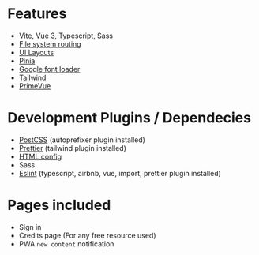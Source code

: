# Features

- [Vite](https://vitejs.dev/guide/), [Vue 3](https://vuejs.org/guide/introduction.html), Typescript, Sass
- [File system routing](https://github.com/hannoeru/vite-plugin-pages)
- [UI Layouts](https://github.com/JohnCampionJr/vite-plugin-vue-layouts)
- [Pinia](https://pinia.vuejs.org/introduction.html)
- [Google font loader](https://github.com/feat-agency/vite-plugin-webfont-dl)
- [Tailwind](https://tailwindcss.com/docs/installation)
- [PrimeVue](https://www.primefaces.org/primevue/#/)

# Development Plugins / Dependecies
- [PostCSS](https://postcss.org/) (autoprefixer plugin installed)
- [Prettier](https://prettier.io/) (tailwind plugin installed)
- [HTML config](https://github.com/ahwgs/vite-plugin-html-config)
- Sass
- [Eslint](https://eslint.org/) (typescript, airbnb, vue, import, prettier plugin installed)


# Pages included
- Sign in
- Credits page (For any free resource used)
- PWA `new content` notification